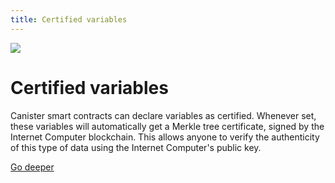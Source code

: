 ```yaml
---
title: Certified variables
---
```


![](/img/how-it-works/certified-variables.webp)

# Certified variables

Canister smart contracts can declare variables as certified. Whenever set, these variables will automatically get a Merkle tree certificate, signed by the Internet Computer blockchain. This allows anyone to verify the authenticity of this type of data using the Internet Computer's public key.

[Go deeper](/how-it-works/response-certification/)
